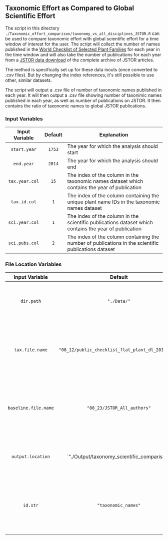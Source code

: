 ## Taxonomic Effort as Compared to Global Scientific Effort

The script in this directory `./Taxonomic_effort_comparison/taxonomy_vs_all_disciplines_JSTOR.R` can be used to compare taxonomic effort with global scientific effort for a time window of interest for the user. The script will collect the number of names published in the [World Checklist of Selected Plant Families][1] for each year in the time window and will also take the number of publications for each year from a [JSTOR data download][2] of the complete archive of JSTOR articles.

The method is specifically set up for these data inouts (once converted to .csv files). But by changing the index references, it's still possible to use other, similar datasets.

The script will output a .csv file of number of taxonomic names published in each year. It will then output a .csv file showing number of taxonimic names published in each year, as well as number of publications on JSTOR. It then contains the ratio of taxonomic names to global JSTOR publications.

### Input Variables

| Input Variable 	| Default 						| Explanation	|
|:---------------------:|:-----------------------------------------------------:| ------------- |
| `start.year`		| `1753`						| The year for which the analysis should start|
| `end.year`		| `2014`						| The year for which the analysis should end
| `tax.year.col`	| `15`							| The index of the column in the taxonomic names dataset which contains the year of publication|
| `tax.id.col`		| `1`							| The index of the column containing the unique plant name IDs in the taxonomic names dataset|
| `sci.year.col`	| `1`							| The index of the column in the scientific publications dataset which contains the year of publication|
| `sci.pubs.col`	| `2`							| The index of the column containing the number of publications in the scientific publications dataset|


### File Location Variables

| Input Variable 	| Default 						| Explanation	|
|:---------------------:|:-----------------------------------------------------:| ------------- |
| `dir.path`		| `"./Data/"`						| The directory location where the input files are|
| `tax.file.name`	| `"08_12/public_checklist_flat_plant_dl_20160705"`	| The name of the WCSP download file for taxonomic names. **NOTE:** Without .csv on the end|
| `baseline.file.name`	| `"08_23/JSTOR_All_authors"`				| The name of the JSTOR download file for taxonomic names. **NOTE:** Without .csv on the end|
| `output.location`	| `"./Output/taxonomy_scientific_comparison"		| The location the user would like the output to be saved in|
| `id.str`		| `"taxonomic_names"`					| The string used to create a subdirectory to store the processes taxonomic names data in|

[1]: http://apps.kew.org/wcsp/
[2]: http://dfr.jstor.org/fsearch/csv?fs=yrm1&view=text&&csv=yr&fmt=csv